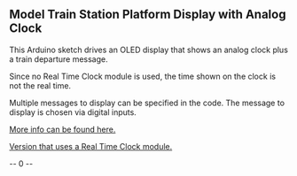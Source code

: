 ## Model Train Station Platform Display with Analog Clock
This Arduino sketch drives an OLED display that shows an analog clock plus a train departure message.

Since no Real Time Clock module is used, the time shown on the clock is not the real time.

Multiple messages to display can be specified in the code. The message to display is chosen via digital inputs.

[More info can be found here.](https://rudysarduinoprojects.wordpress.com/2019/09/23/fun-with-arduino-40-station-platform-departure-display-with-analog-clock/)

[Version that uses a Real Time Clock module.](https://rudysarduinoprojects.wordpress.com/2020/02/24/fun-with-arduino-41-station-platform-display-with-real-time-clock-ds1307/)

-- 0 --

